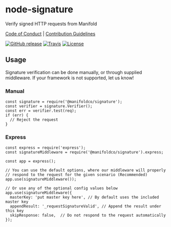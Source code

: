 # node-signature

Verify signed HTTP requests from Manifold

[Code of Conduct](./.github/CONDUCT.md) |
[Contribution Guidelines](./.github/CONTRIBUTING.md)

[![GitHub release](https://img.shields.io/github/tag/manifoldco/node-signature.svg?label=latest)](https://github.com/manifoldco/node-signature/releases) [![Travis](https://img.shields.io/travis/manifoldco/node-signature/master.svg)](https://travis-ci.org/manifoldco/node-signature) [![License](https://img.shields.io/badge/license-BSD-blue.svg)](./LICENSE.md)

## Usage

Signature verification can be done manually, or through supplied middleware. If your framework is not supported, let us know!

### Manual

```
const signature = require('@manifoldco/signature');
const verifier = signature.Verifier();
const err = verifier.test(req);
if (err) {
  // Reject the request
}
```

### Express

```
const express = require('express');
const signatureMiddleware = require('@manifoldco/signature').express;

const app = express();

// You can use the default options, where our middleware will properly
// respond to the request for the given scenario (Recommended)
app.use(signatureMiddleware());

// Or use any of the optional config values below
app.use(signatureMiddleware({
  masterKey: 'put master key here', // By default uses the included master key
  appendResult: '_requestSignatureValid', // Append the result under this key
  skipResponse: false,  // Do not respond to the request automatically
});
```
